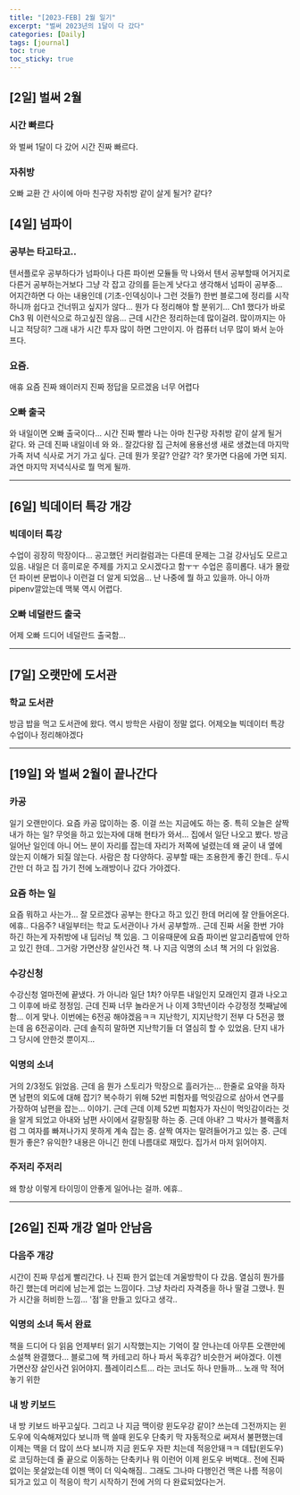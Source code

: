 ```yaml
---
title: "[2023-FEB] 2월 일기"
excerpt: "벌써 2023년의 1달이 다 갔다"
categories: [Daily]
tags: [journal]
toc: true
toc_sticky: true
---
```


## [2일] 벌써 2월
### 시간 빠르다
와 벌써 1달이 다 갔어 시간 진짜 빠르다.

### 자취방
오빠 교환 간 사이에 아마 친구랑 자취방 같이 살게 될거? 같다?


## [4일] 넘파이
### 공부는 타고타고..
텐서플로우 공부하다가 넘파이나 다른 파이썬 모듈들 막 나와서 텐서 공부할때 어거지로 다른거 공부하는거보다 그냥 각 잡고 강의를 듣는게 낫다고 생각해서 넘파이 공부중... 어지간하면 다 아는 내용인데 (기초-인덱싱이나 그런 것들?) 한번 블로그에 정리를 시작하니까 쉽다고 건너뛰고 싶지가 않다... 뭔가 다 정리해야 할 분위기... Ch1 했다가 바로 Ch3 뭐 이런식으로 하고싶진 않음... 근데 시간은 정리하는데 많이걸려. 많이까지는 아니고 적당히? 그래 내가 시간 투자 많이 하면 그만이지. 아 컴퓨터 너무 많이 봐서 눈아프다.

### 요즘.
애휴 요즘 진짜 왜이러지 진짜 정답을 모르겠음 너무 어렵다 

### 오빠 출국
와 내일이면 오빠 출국이다... 시간 진짜 빨라 나는 아마 친구랑 자취방 같이 살게 될거 같다. 와 근데 진짜 내일이네 와 와.. 잘갔다왕 집 근처에 용용선생 새로 생겼는데 마지막 가족 저녁 식사로 거기 가고 싶다. 근데 뭔가 못갈? 안갈? 각? 못가면 다음에 가면 되지. 과연 마지막 저녁식사로 뭘 먹게 될까. 

***

## [6일] 빅데이터 특강 개강
### 빅데이터 특강
수업이 굉장히 막장이다... 공고했던 커리컬럼과는 다른데 문제는 그걸 강사님도 모르고 있음. 내일은 더 흥미로운 주제를 가지고 오시겠다고 함ㅜㅜ 수업은 흥미롭다. 내가 몰랐던 파이썬 문법이나 이런걸 더 알게 되었음... 난 나중에 뭘 하고 있을까. 아니 아까 pipenv깔았는데 맥북 역시 어렵다.

### 오빠 네덜란드 출국
어제 오빠 드디어 네덜란드 출국함...

*** 

## [7일] 오랫만에 도서관
### 학교 도서관
방금 밥을 먹고 도서관에 왔다. 역시 방학은 사람이 정말 없다. 어제오늘 빅데이터 특강 수업이나 정리해야겠다

*** 

## [19일] 와 벌써 2월이 끝나간다
### 카공
일기 오랜만이다. 요즘 카공 많이하는 중. 이걸 쓰는 지금에도 하는 중. 특히 오늘은 살짝 내가 하는 일? 무엇을 하고 있는자에 대해 현타가 와서... 집에서 일단 나오고 봤다. 방금 일어난 일인데 아니 어느 분이 자리를 잡는데 자리가 저쪽에 널렸는데 왜 굳이 내 옆에 앉는지 이해가 되질 않는다. 사람은 참 다양하다. 공부할 때는 조용한게 좋긴 한데.. 두시간만 더 하고 집 가기 전에 노래방이나 갔다 가야겠다.

### 요즘 하는 일
요즘 뭐하고 사는가... 잘 모르겠다 공부는 한다고 하고 있긴 한데 머리에 잘 안들어온다. 에휴.. 다음주? 내일부터는 학교 도서관이나 가서 공부할까.. 근데 진짜 서울 한번 가야하긴 하는게 자취방에 내 딥러닝 책 있음. 그 이유때문에 요즘 파이썬 알고리즘밖에 안하고 있긴 한데.. 그거랑 가면산장 살인사건 책. 나 지금 익명의 소녀 책 거의 다 읽었음.

### 수강신청
수강신청 얼마전에 끝냈다. 가 아니라 일단 1차? 아무튼 내일인지 모래인지 결과 나오고 그 이후에 바로 정정임. 근데 진짜 너무 놀라운거 나 이제 3학년이라 수강정정 첫째날에 함... 이게 맞나. 이번에는 6전공 해야겠음ㅋㅋ 지난학기, 지지난학기 전부 다 5전공 했는데 음 6전공이라. 근데 솔직히 말하면 지난학기들 더 열심히 할 수 있었음. 단지 내가 그 당시에 안한것 뿐이지...

### 익명의 소녀
거의 2/3정도 읽었음. 근데 음 뭔가 스토리가 막장으로 흘러가는... 한줄로 요약을 하자면 남편의 외도에 대해 잡기? 복수하기 위해 52번 피험자를 먹잇감으로 삼아서 연구를 가장하여 남편을 잡는... 이야기. 근데 근데 이제 52번 피험자가 자신이 먹잇감이라는 것을 알게 되었고 아내와 남편 사이에서 갈팡질팡 하는 중. 근데 아내? 그 박사가 블랙홀처럼 그 여자를 빠져나가지 못하게 계속 잡는 중. 살짝 여자는 말려들어가고 있는 중. 근데 뭔가 좋은? 유익한? 내용은 아니긴 한데 나름대로 재밌다. 집가서 마저 읽어야지.

### 주저리 주저리
왜 항상 이렇게 타이밍이 안좋게 일어나는 걸까. 에휴..

***

## [26일] 진짜 개강 얼마 안남음
### 다음주 개강
시간이 진짜 무섭게 빨리간다. 나 진짜 한거 없는데 겨울방학이 다 갔음. 열심히 뭔가를 하긴 했는데 머리에 남는게 없는 느낌이다. 그냥 차라리 자격증을 하나 딸걸 그랬나. 뭔가 시간을 허비한 느낌... '점'을 만들고 있다고 생각..

### 익명의 소녀 독서 완료
책을 드디어 다 읽음 언제부터 읽기 시작했는지는 기억이 잘 안나는데 아무튼 오랜만에 소설책 완결했다... 블로그에 책 카테고리 하나 파서 독후감? 비슷한거 써야겠다. 이젠 가면산장 살인사건 읽어야지. 플레이리스트... 라는 코너도 하나 만들까... 노래 막 적어놓기 위한

### 내 방 키보드
내 방 키보드 바꾸고싶다. 그리고 나 지금 맥이랑 윈도우강 같이? 쓰는데 그전까지는 윈도우에 익숙해져있다 보니까 맥 쓸때 윈도우 단축키 막 자동적으로 써져서 불편했는데 이제는 맥을 더 많이 쓰다 보니까 지금 윈도우 자판 치는데 적응안돼ㅋㅋ 데탑(윈도우)로 코딩하는데 줄 끝으로 이동하는 단축키나 뭐 이런어 이제 윈도우 버벅대.. 전에 진짜 없이는 못살았는데 이젠 맥이 더 익숙해짐.. 그래도 그나마 다행인건 맥은 나름 적응이 되가고 있고 이 적응이 학기 시작하기 전에 거의 다 완료되었다는거.